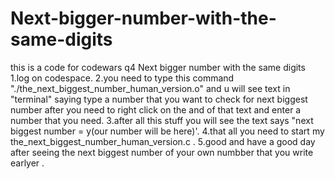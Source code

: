 # Next-bigger-number-with-the-same-digits
this is a code for codewars q4 Next bigger number with the same digits
1.log on codespace.
2.you need to type this command  "./the_next_biggest_number_human_version.o" and u will see text in "terminal" saying type a number that you want to check for next biggest number after you need to right click on the and of that text and enter a number that you need.
3.after all this stuff you will see the text says "next biggest number = y(our number will be here)'.
4.that all you need to start my the_next_biggest_number_human_version.c .
5.good and have a good day after seeing the next biggest number of your own numbber that you write earlyer .

